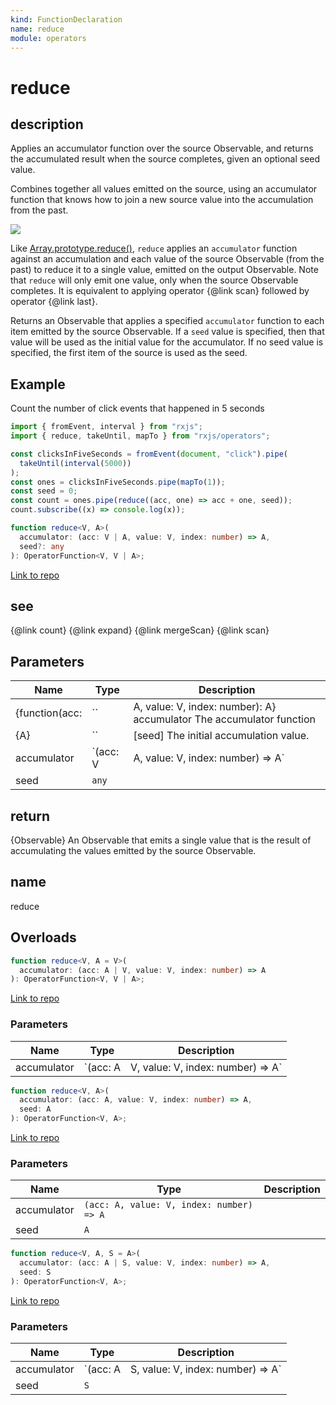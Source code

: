 ```yaml
---
kind: FunctionDeclaration
name: reduce
module: operators
---
```


# reduce

## description

Applies an accumulator function over the source Observable, and returns the
accumulated result when the source completes, given an optional seed value.

<span class="informal">Combines together all values emitted on the source,
using an accumulator function that knows how to join a new source value into
the accumulation from the past.</span>

![](reduce.png)

Like
[Array.prototype.reduce()](https://developer.mozilla.org/en-US/docs/Web/JavaScript/Reference/Global_Objects/Array/reduce),
`reduce` applies an `accumulator` function against an accumulation and each
value of the source Observable (from the past) to reduce it to a single
value, emitted on the output Observable. Note that `reduce` will only emit
one value, only when the source Observable completes. It is equivalent to
applying operator {@link scan} followed by operator {@link last}.

Returns an Observable that applies a specified `accumulator` function to each
item emitted by the source Observable. If a `seed` value is specified, then
that value will be used as the initial value for the accumulator. If no seed
value is specified, the first item of the source is used as the seed.

## Example

Count the number of click events that happened in 5 seconds

```ts
import { fromEvent, interval } from "rxjs";
import { reduce, takeUntil, mapTo } from "rxjs/operators";

const clicksInFiveSeconds = fromEvent(document, "click").pipe(
  takeUntil(interval(5000))
);
const ones = clicksInFiveSeconds.pipe(mapTo(1));
const seed = 0;
const count = ones.pipe(reduce((acc, one) => acc + one, seed));
count.subscribe((x) => console.log(x));
```

```ts
function reduce<V, A>(
  accumulator: (acc: V | A, value: V, index: number) => A,
  seed?: any
): OperatorFunction<V, V | A>;
```

[Link to repo](https://github.com/ReactiveX/rxjs/blob/master/src/internal/operators/reduce.ts#L64-L85)

## see

{@link count}
{@link expand}
{@link mergeScan}
{@link scan}

## Parameters

| Name           | Type     | Description                                                          |
| -------------- | -------- | -------------------------------------------------------------------- |
| {function(acc: | ``       | A, value: V, index: number): A} accumulator The accumulator function |
| {A}            | ``       | [seed] The initial accumulation value.                               |
| accumulator    | `(acc: V | A, value: V, index: number) => A`                                    |  |
| seed           | `any`    |                                                                      |

## return

{Observable<A>} An Observable that emits a single value that is the
result of accumulating the values emitted by the source Observable.

## name

reduce

## Overloads

```ts
function reduce<V, A = V>(
  accumulator: (acc: A | V, value: V, index: number) => A
): OperatorFunction<V, V | A>;
```

[Link to repo](https://github.com/ReactiveX/rxjs/blob/master/src/internal/operators/reduce.ts#L9-L9)

### Parameters

| Name        | Type     | Description                       |
| ----------- | -------- | --------------------------------- |
| accumulator | `(acc: A | V, value: V, index: number) => A` |  |

```ts
function reduce<V, A>(
  accumulator: (acc: A, value: V, index: number) => A,
  seed: A
): OperatorFunction<V, A>;
```

[Link to repo](https://github.com/ReactiveX/rxjs/blob/master/src/internal/operators/reduce.ts#L10-L10)

### Parameters

| Name        | Type                                     | Description |
| ----------- | ---------------------------------------- | ----------- |
| accumulator | `(acc: A, value: V, index: number) => A` |             |
| seed        | `A`                                      |             |

```ts
function reduce<V, A, S = A>(
  accumulator: (acc: A | S, value: V, index: number) => A,
  seed: S
): OperatorFunction<V, A>;
```

[Link to repo](https://github.com/ReactiveX/rxjs/blob/master/src/internal/operators/reduce.ts#L11-L11)

### Parameters

| Name        | Type     | Description                       |
| ----------- | -------- | --------------------------------- |
| accumulator | `(acc: A | S, value: V, index: number) => A` |  |
| seed        | `S`      |                                   |
